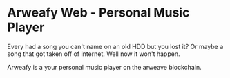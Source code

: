 # Arweafy Web - Personal Music Player

Every had a song you can't name on an old HDD but you lost it? Or maybe a song that got taken off of internet. Well now it won't happen.

Arweafy is a your personal music player on the arweave blockchain. 



